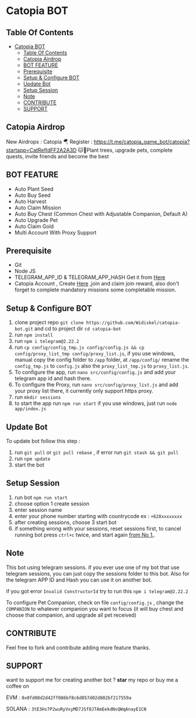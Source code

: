 # Catopia  BOT


## Table Of Contents
- [Catopia  BOT](#catopia--bot)
  - [Table Of Contents](#table-of-contents)
  - [Catopia Airdrop](#catopia-airdrop)
  - [BOT FEATURE](#bot-feature)
  - [Prerequisite](#prerequisite)
  - [Setup \& Configure BOT](#setup--configure-bot)
  - [Update Bot](#update-bot)
  - [Setup Session](#setup-session)
  - [Note](#note)
  - [CONTRIBUTE](#contribute)
  - [SUPPORT](#support)

## Catopia Airdrop
New Airdrops : Catopia
🪂 Register : https://t.me/catopia_game_bot/catopia?startapp=CatRefIdFF2A2A3D
🐱🌱Plant trees, upgrade pets, complete quests, invite friends and become the best

## BOT FEATURE

- Auto Plant Seed
- Auto Buy Seed
- Auto Harvest
- Auto Claim Mission
- Auto Buy Chest (Common Chest with Adjustable Companion, Default A)
- Auto Upgrade Pet 
- Auto Claim Gold
- Multi Account With Proxy Support

## Prerequisite

- Git
- Node JS
- TELEGRAM_APP_ID & TELEGRAM_APP_HASH Get it from [Here](https://my.telegram.org/auth?to=apps)
- Catopia Account , Create [Here](https://t.me/catopia_game_bot/catopia?startapp=CatRefIdFF2A2A3D) ,join and claim join reward, also don't forget to complete mandatory missions some completable mission.

## Setup & Configure BOT

1. clone project repo `git clone https://github.com/Widiskel/catopia-bot.git` and cd to project dir `cd catopia-bot`
2. run `npm install`
3. run `npm i telegram@2.22.2`
4. run `cp config/config_tmp.js config/config.js && cp config/proxy_list_tmp config/proxy_list.js`, if you use windows, manual copy the config folder to `/app` folder, at `/app/config/` rename the `config_tmp.js` to `config.js` also the `proxy_list_tmp.js` to `proxy_list.js`.
5. To configure the app, run `nano src/config/config.js` and add your telegram app id and hash there.
6. To configure the Proxy, run `nano src/config/proxy_list.js` and add your proxy list there, it currently only support https proxy.
7. run `mkdir sessions`
8. to start the app run `npm run start` if you use windows, just run `node app/index.js`

## Update Bot

To update bot follow this step :
1. run `git pull` or `git pull rebase` , if error run `git stash && git pull`
2. run `npm update`
3. start the bot

## Setup Session

1. run bot `npm run start`
2. choose option 1 create session
3. enter session name
4. enter your phone number starting with countrycode ex : `+628xxxxxxxx`
5. after creating sessions, choose 3 start bot
6. if something wrong with your sessions, reset sessions first, to cancel running bot press `ctrl+c` twice, and start again [from No 1.](#setup-session).

## Note

This bot using telegram sessions. if you ever use one of my bot that use telegram sessions, you can just copy the sessions folder to this bot. Also for the telegram APP ID and Hash you can use it on another bot.

if you got error `Invalid ConstructorId` try to run this ```npm i telegram@2.22.2```

To configure Pet Companion, check on file `config/config.js` , change the `COMPANION` to whatever companion you want to focus (it will buy chest and choose that companion, and upgrade all pet received)

## CONTRIBUTE

Feel free to fork and contribute adding more feature thanks.

## SUPPORT

want to support me for creating another bot ?
**star** my repo or buy me a coffee on

EVM : `0x0fd08d2d42ff086bf8c6d057d02d802bf217559a`

SOLANA : `3tE3Hs7P2wuRyVxyMD7JSf8JTAmEekdNsQWqAnayE1CN`
